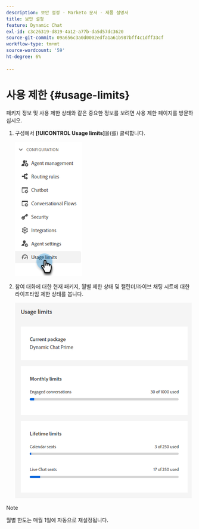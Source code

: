 ```yaml
---
description: 보안 설정 - Marketo 문서 - 제품 설명서
title: 보안 설정
feature: Dynamic Chat
exl-id: c3c26319-d819-4a12-a77b-da5d57dc3620
source-git-commit: 09a656c3a0d0002edfa1a61b987bff4c1dff33cf
workflow-type: tm+mt
source-wordcount: '59'
ht-degree: 6%

---
```


# 사용 제한 {#usage-limits}

패키지 정보 및 사용 제한 상태와 같은 중요한 정보를 보려면 사용 제한 페이지를 방문하십시오.

1. 구성에서 **[!UICONTROL Usage limits]**&#x200B;을(를) 클릭합니다.

   ![](assets/usage-limits-1.png)

1. 참여 대화에 대한 현재 패키지, 월별 제한 상태 및 캘린더/라이브 채팅 시트에 대한 라이프타임 제한 상태를 봅니다.

   ![](assets/usage-limits-2.png)

>[!NOTE]
>
>월별 한도는 매월 1일에 자동으로 재설정됩니다.
